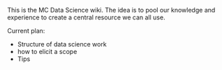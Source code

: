 This is the MC Data Science wiki.
The idea is to pool our knowledge and experience to create a central resource we can all use.

Current plan:

* Structure of data science work
* how to elicit a scope
* Tips
